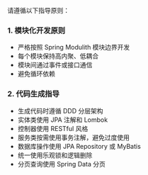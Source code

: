 请遵循以下指导原则：

### 1. 模块化开发原则
- 严格按照 Spring Modulith 模块边界开发
- 每个模块保持高内聚、低耦合
- 模块间通过事件或接口通信
- 避免循环依赖

### 2. 代码生成指导
- 生成代码时遵循 DDD 分层架构
- 实体类使用 JPA 注解和 Lombok
- 控制器使用 RESTful 风格
- 服务类按需使用事务注解，避免过度使用
- 数据库操作使用 JPA Repository 或 MyBatis
- 统一使用乐观锁和逻辑删除
- 分页查询使用 Spring Data 分页